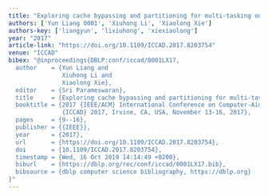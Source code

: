 ```yaml
---
title: "Exploring cache bypassing and partitioning for multi-tasking on GPUs"
authors: ['Yun Liang 0001', 'Xiuhong Li', 'Xiaolong Xie']
authors-key: ['liangyun', 'lixiuhong', 'xiexiaolong']
year: "2017"
article-link: "https://doi.org/10.1109/ICCAD.2017.8203754"
venue: "ICCAD"
bibex: "@inproceedings{DBLP:conf/iccad/0001LX17,
  author    = {Yun Liang and
               Xiuhong Li and
               Xiaolong Xie},
  editor    = {Sri Parameswaran},
  title     = {Exploring cache bypassing and partitioning for multi-tasking on GPUs},
  booktitle = {2017 {IEEE/ACM} International Conference on Computer-Aided Design,
               {ICCAD} 2017, Irvine, CA, USA, November 13-16, 2017},
  pages     = {9--16},
  publisher = {{IEEE}},
  year      = {2017},
  url       = {https://doi.org/10.1109/ICCAD.2017.8203754},
  doi       = {10.1109/ICCAD.2017.8203754},
  timestamp = {Wed, 16 Oct 2019 14:14:49 +0200},
  biburl    = {https://dblp.org/rec/conf/iccad/0001LX17.bib},
  bibsource = {dblp computer science bibliography, https://dblp.org}
}"
---
```

